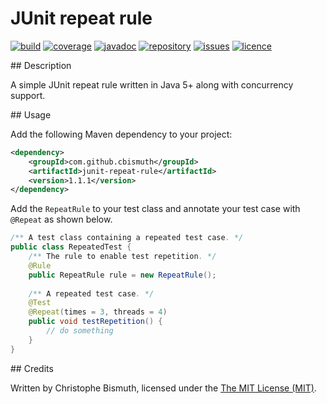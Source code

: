 # JUnit repeat rule

[![build](https://travis-ci.org/cbismuth/junit-repeat-rule.svg?branch=master)](https://travis-ci.org/cbismuth/junit-repeat-rule)
[![coverage](https://coveralls.io/repos/github/cbismuth/junit-repeat-rule/badge.svg?branch=master)](https://coveralls.io/github/cbismuth/junit-repeat-rule?branch=master)
[![javadoc](http://javadoc.io/badge/com.github.cbismuth/junit-repeat-rule.svg)](http://javadoc.io/doc/com.github.cbismuth/junit-repeat-rule)
[![repository](https://maven-badges.herokuapp.com/maven-central/com.github.cbismuth/junit-repeat-rule/badge.svg)](https://maven-badges.herokuapp.com/maven-central/com.github.cbismuth/junit-repeat-rule/)
[![issues](https://img.shields.io/github/issues/cbismuth/junit-repeat-rule.svg)](https://github.com/cbismuth/junit-repeat-rule/issues)
[![licence](https://img.shields.io/badge/license-MIT-blue.svg)](https://raw.githubusercontent.com/cbismuth/junit-repeat-rule/master/LICENSE.md)

## Description

A simple JUnit repeat rule written in Java 5+ along with concurrency support.

## Usage

Add the following Maven dependency to your project:

```xml
<dependency>
    <groupId>com.github.cbismuth</groupId>
    <artifactId>junit-repeat-rule</artifactId>
    <version>1.1.1</version>
</dependency>
```

Add the `RepeatRule` to your test class and annotate your test case with `@Repeat` as shown below.

```java
/** A test class containing a repeated test case. */
public class RepeatedTest {
    /** The rule to enable test repetition. */
    @Rule
    public RepeatRule rule = new RepeatRule();
    
    /** A repeated test case. */
    @Test
    @Repeat(times = 3, threads = 4)
    public void testRepetition() {
        // do something
    }
}
```

## Credits

Written by Christophe Bismuth, licensed under the [The MIT License (MIT)](LICENSE.md).
